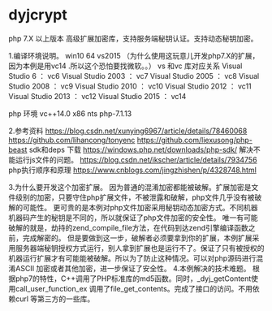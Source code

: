 # dyjcrypt
php 7.X 以上版本 高级扩展加密库，支持服务端秘钥认证。支持动态秘钥加密。

1.编译环境说明。
win10 64 
vs2015 （为什么使用这玩意儿开发php7.X的扩展，因为本例是用vc14 .所以这个恐怕要找微软。。）
vs 和vc 库对应关系
Visual Studio 6 ： vc6 
Visual Studio 2003 ： vc7 
Visual Studio 2005 ： vc8 
Visual Studio 2008 ： vc9 
Visual Studio 2010 ： vc10 
Visual Studio 2012 ： vc11 
Visual Studio 2013 ： vc12 
Visual Studio 2015 ： vc14

php 环境
vc++14.0 x86 nts
php-7.1.13

2.参考资料
https://blog.csdn.net/xunying6967/article/details/78460068 
https://github.com/lihancong/tonyenc 
https://github.com/liexusong/php-beast 
sdk和deps 下载 https://windows.php.net/downloads/php-sdk/
解决不能运行js文件的问题。 https://blog.csdn.net/ikscher/article/details/7934756
php执行顺序和原理
https://www.cnblogs.com/jingzhishen/p/4328748.html

3.为什么要开发这个加密扩展。
因为普通的混淆加密都能被破解。扩展加密是文件级别的加密，只要守住php扩展文件，不被泄露和破解，php文件几乎没有被破解的可能性。
更可贵的是本例对php文件加密采用秘钥动态加密方式。不同机器机器码产生的秘钥是不同的，所以就保证了php文件加密的安全性。
唯一有可能破解的就是，劫持的zend_compile_file方法，在代码到达zend引擎编译函数之前，完成解密的。 但是要做到这一步，破解者必须要拿到你的扩展，本例扩展采用服务器端秘钥授权方式运行，别人拿到扩展也是运行不了。保证了只有被授权的机器运行扩展才有可能能被破解。所以为了防止这种情况。可以对php源码进行混淆ASCII 加密或者其他加密，进一步保证了安全性。
4.本例解决的技术难题。
根据php7的特性，C++调用了PHP标准库的md5函数。同时，_dyj_getContent使用call_user_function_ex 调用了file_get_contents。完成了接口的访问。不用依赖curl 等第三方的一些库。




